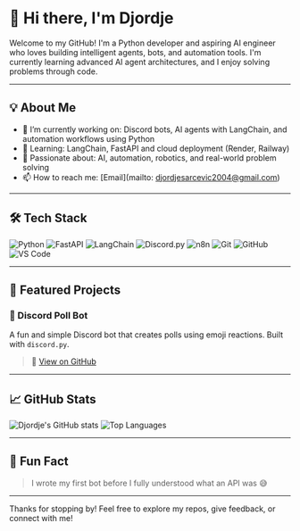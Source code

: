 # 👋 Hi there, I'm Djordje

Welcome to my GitHub! I'm a Python developer and aspiring AI engineer who loves building intelligent agents, bots, and automation tools. I'm currently learning advanced AI agent architectures, and I enjoy solving problems through code.

---

## 💡 About Me

- 🔭 I’m currently working on: Discord bots, AI agents with LangChain, and automation workflows using Python
- 🌱 Learning: LangChain, FastAPI and cloud deployment (Render, Railway)
- 🤖 Passionate about: AI, automation, robotics, and real-world problem solving
- 📫 How to reach me: [Email](mailto: djordjesarcevic2004@gmail.com)

---

## 🛠 Tech Stack

![Python](https://img.shields.io/badge/-Python-333?style=flat&logo=python)
![FastAPI](https://img.shields.io/badge/-FastAPI-333?style=flat&logo=fastapi)
![LangChain](https://img.shields.io/badge/-LangChain-333?style=flat&logo=OpenAI)
![Discord.py](https://img.shields.io/badge/-Discord.py-333?style=flat&logo=discord)
![n8n](https://img.shields.io/badge/-n8n-333?style=flat&logo=n8n)
![Git](https://img.shields.io/badge/-Git-333?style=flat&logo=git)
![GitHub](https://img.shields.io/badge/-GitHub-333?style=flat&logo=github)
![VS Code](https://img.shields.io/badge/-VSCode-333?style=flat&logo=visualstudiocode)

---

## 🚀 Featured Projects

### 🤖 Discord Poll Bot
A fun and simple Discord bot that creates polls using emoji reactions. Built with `discord.py`.

> 🔗 [View on GitHub](https://github.com/Sarac-AI/discord_chatbot.py)

---


## 📈 GitHub Stats

![Djordje's GitHub stats](https://github-readme-stats.vercel.app/api?username=yourusername&show_icons=true&theme=tokyonight)
![Top Languages](https://github-readme-stats.vercel.app/api/top-langs/?username=yourusername&layout=compact&theme=tokyonight)

---

## 🧠 Fun Fact

> I wrote my first bot before I fully understood what an API was 😅

---

Thanks for stopping by! Feel free to explore my repos, give feedback, or connect with me!
